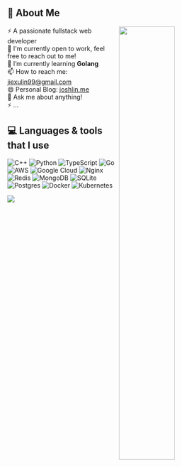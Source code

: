 <!--
**linj121/linj121** is a ✨ _special_ ✨ repository because its `README.md` (this file) appears on your GitHub profile.

Here are some ideas to get you started:

- 🔭 I’m currently working on ...
- 🌱 I’m currently learning ...
- 👯 I’m looking to collaborate on ...
- 🤔 I’m looking for help with ...
- 💬 Ask me about ...
- 📫 How to reach me: ...
- 😄 Pronouns: ...
- ⚡ Fun fact: ...
-->

## 💫 About Me

<img align="right" width="50%" src="https://github-readme-stats.vercel.app/api?username=linj121&show_icons=true&theme=dark&hide_border=false&include_all_commits=true" />

⚡ A passionate fullstack web developer <br>
🔭 I'm currently open to work, feel free to reach out to me!<br>
🌱 I’m currently learning **Golang**<br>
📫 How to reach me: jiexulin99@gmail.com <br>
😄 Personal Blog: [joshlin.me](https://joshlin.me) <br>
💬 Ask me about anything!<br>
⚡ ...


<!-- ## 🌐 Socials

[![LinkedIn](https://img.shields.io/badge/LinkedIn-%230077B5.svg?logo=linkedin&logoColor=white)](https://linkedin.com/in/jiexulin)  -->

## 💻 Languages & tools that I use

![C++](https://img.shields.io/badge/c++-%2300599C.svg?style=for-the-badge&logo=c%2B%2B&logoColor=white) ![Python](https://img.shields.io/badge/python-3670A0?style=for-the-badge&logo=python&logoColor=ffdd54) ![TypeScript](https://img.shields.io/badge/typescript-%23007ACC.svg?style=for-the-badge&logo=typescript&logoColor=white) ![Go](https://img.shields.io/badge/go-%2300ADD8.svg?style=for-the-badge&logo=go&logoColor=white) ![AWS](https://img.shields.io/badge/AWS-%23FF9900.svg?style=for-the-badge&logo=amazon-aws&logoColor=white) ![Google Cloud](https://img.shields.io/badge/GoogleCloud-%234285F4.svg?style=for-the-badge&logo=google-cloud&logoColor=white) ![Nginx](https://img.shields.io/badge/nginx-%23009639.svg?style=for-the-badge&logo=nginx&logoColor=white) ![Redis](https://img.shields.io/badge/redis-%23DD0031.svg?style=for-the-badge&logo=redis&logoColor=white) ![MongoDB](https://img.shields.io/badge/MongoDB-%234ea94b.svg?style=for-the-badge&logo=mongodb&logoColor=white) ![SQLite](https://img.shields.io/badge/sqlite-%2307405e.svg?style=for-the-badge&logo=sqlite&logoColor=white) ![Postgres](https://img.shields.io/badge/postgres-%23316192.svg?style=for-the-badge&logo=postgresql&logoColor=white) ![Docker](https://img.shields.io/badge/docker-%230db7ed.svg?style=for-the-badge&logo=docker&logoColor=white) ![Kubernetes](https://img.shields.io/badge/kubernetes-%23326ce5.svg?style=for-the-badge&logo=kubernetes&logoColor=white)

![](https://github-readme-stats.vercel.app/api/top-langs/?username=linj121&theme=dark&hide_border=false&count_private=false&hide=html,css&layout=compact)

<!-- <img align="right" src="https://github-readme-stats.vercel.app/api/top-langs/?username=linj121&theme=dark&hide_border=false&include_all_commits=true&count_private=false&layout=compact" /> -->


<!-- ## 🏆 GitHub Trophies
![](https://github-profile-trophy.vercel.app/?username=linj121&theme=radical&no-frame=false&no-bg=true&margin-w=4) -->

<!-- ### ✍️ Random Dev Quote
![](https://quotes-github-readme.vercel.app/api?type=horizontal&theme=radical) -->

<!-- ### 🔝 Top Contributed Repo
![](https://github-contributor-stats.vercel.app/api?username=linj121&limit=5&theme=dark&combine_all_yearly_contributions=true) -->

<!-- [![](https://visitcount.itsvg.in/api?id=linj121&icon=0&color=0)](https://visitcount.itsvg.in) -->

<!-- Proudly created with GPRM ( https://gprm.itsvg.in ) -->
